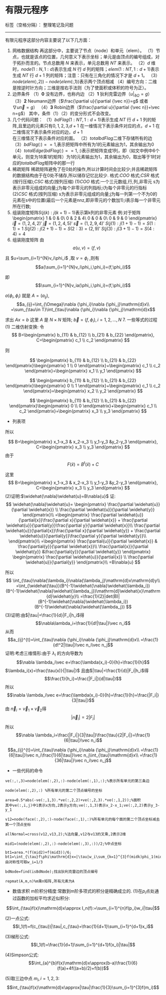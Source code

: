 ﻿# 有限元程序

标签（空格分隔）： 整理笔记及问题

---

有限元程序这部分内容主要说了以下几方面：
 1. 网格数据结构
 再这部分中，主要说了节点（node）和单元（elem）。
（1）节点，也就是该点的位置，几何意义下表示坐标；单元是由顶点的编号组成，对于拓扑而言的。节点总数用 $N$ 来表示，单元总数用 $NT$ 来表示。 
（2）$d$ 维时，$node(1:N,1:d)$表示生成 $N$ 行 $d$ 列的矩阵；$elem(1:NT,1:d+1)$表示生成 $NT$ 行 $d+1$ 列的矩阵；注意：只有在三角化的情况下才是 $d+1$。
（3）$node(elem(:,2))-node(elem(:,1))$表示两个顶点相减
（4）编号方向：二维是按逆时针方向；三维是按右手法则（为了使面积或体积的符号为正）。
 2. 边界条件
 （1）**0**  没有边界，也称内边
 （2）**1**  狄利克雷边界（$u|_{\partial{\Omega}}=g$）
 （3）**2**  Neumann边界（$\frac{\partial u}{\partial {\vec n}}=g$ 或者$\nabla u\vec n=g$）
 （4）**3**  Robin边界（$\frac{\partial u}{\partial {\vec n}}+\vec n=g$）
其中，条件（1）（2）的变分形式不会改变。
 3. 几个代码问题：
（1）$bdFlag(1:NT,1:d+1)$表示生成 $NT$ 行 $d+1$ 列的矩阵,且里边的元素只有$0,1,2,3$,$d+1$ 在一维情况下表示条件对应的点，$d+1$ 在二维情况下表示条件对应的边，$d+1$ 在三维情况下表示条件对应的面。
（2）$totalbdFlag$二维下存储所有的边
（3）$bdFlag(:)==1$,表示把矩阵中所有为$1$的元素输出为$1$，其余输出为$0$
（4）$totalEdge(bdFlag(:)==1,:)$表示把矩阵变成1列，即（如文中例中6个单元，则变为18乘1的矩阵）为$1$的元素输出为$1$，其余输出为$0$，取出等于1时对应的$totalbdFlag$矩阵中的那一行
 4. 稀疏矩阵
 稀疏矩阵避免了在0处的操作,所以计算时间会比较少;并且稀疏矩阵的数据结构由于在0处不储存,所以储存记忆比较少.
格式:$COO$ 格式;$CSR$ 格式(按行压缩);$CSC$ 格式(按列压缩)
(1)$COO$ 格式:一个三元数组,行,列,非零元
s为表示非零元组成的向量;j为每个非零元的列指标;i为每个非零元的行指标
(2)$CSC$ 格式(按列压缩)
s为表示非零元组成的向量;j为每一列第一个不为0的元素在s中的位置(最后一个元素是nnz,即非零元的个数加1);i表示每一个非零元所在行数;
 5. 组装刚度矩阵$S(j(k):j(k+1)-1)$表示第k列的非零元素
例:对于矩阵
\begin{pmatrix}
1 & 0 & 0\\
0 & 2 & 4\\
0 & 0 & 0\\
0 & 9 & 0
\end{pmatrix}
$\vec i=(1,2,4,2)'$
$\vec j=(1,2,4,5)'$
$\vec s=(1,2,9,4)'$
$S(j(1):j(1+1)-1)=S(1:1)=1$
$S(j(2):j(2+1)-1)=S(2:3)=(2,9)'$
$S(j(3):j(3+1)-1)=S(4:4)=4$
 6. 组装刚度矩阵
 由
$$a(u,v)=(f,v)$$

且 $u=\sum_{i=1}^{N}v_i\phi_i$ ,取 $v=\phi_i$ ,则有
$$a(\sum_{i=1}^{N}v_i\phi_i,\phi_i)=(f,\phi_i)$$

即
$$\sum_{i=1}^{N}v_ia(\phi_i,\phi_i)=(f,\phi_i)$$

$a(\phi_i,\phi_i)$ 就是 $A=(a_{ij})$, 
$$a_{ij}=\int_{\Omega}\nabla {\phi_i}\nabla {\phi_j}\mathrm{d}x\\
=\sum_{\tau\in T}\int_{\tau}\nabla {\phi_i}\nabla {\phi_j}\mathrm{d}x$$

求出 $Ax=b$ 
这里 $A$ 是 $N\times N$ 矩阵; $\vec b=(f,\phi_i),i=1,2,\dots,N$ 
 7. 一些等式的过程
(1)  二维仿射变换:
令
$$
B=\begin{pmatrix}
b_{11} & b_{12} \\
b_{21} & b_{22}
\end{pmatrix},
C=\begin{pmatrix}
c_1  \\
c_2
\end{pmatrix}
$$

则

$$
\begin{pmatrix}
b_{11} & b_{12} \\
b_{21} & b_{22}
\end{pmatrix}\begin{pmatrix}
1  \\
0
\end{pmatrix}+\begin{pmatrix}
c_1  \\
c_2
\end{pmatrix}=\begin{pmatrix}
x_1  \\
y_1
\end{pmatrix}
$$

$$
\begin{pmatrix}
b_{11} & b_{12} \\
b_{21} & b_{22}
\end{pmatrix}\begin{pmatrix}
0  \\
1
\end{pmatrix}+\begin{pmatrix}
c_1  \\
c_2
\end{pmatrix}=\begin{pmatrix}
x_2  \\
y_2
\end{pmatrix}
$$

$$
\begin{pmatrix}
b_{11} & b_{12} \\
b_{21} & b_{22}
\end{pmatrix}\begin{pmatrix}
0  \\
0
\end{pmatrix}+\begin{pmatrix}
c_1  \\
c_2
\end{pmatrix}=\begin{pmatrix}
x_3  \\
y_3
\end{pmatrix}
$$

 - 列表项

所以

$$
B=\begin{pmatrix}
x_1-x_3 & x_2-x_3 \\
y_1-y_3 &y_2-y_3
\end{pmatrix},
C=\begin{pmatrix}
x_3  \\
y_3
\end{pmatrix}
$$
由于
$$F(\widehat{x})=B^{t}(\widehat{x})+C$$

这里
$$
B=\begin{pmatrix}
x_1-x_3 & x_2-x_3 \\
y_1-y_3 &y_2-y_3
\end{pmatrix},
C=\begin{pmatrix}
x_3  \\
y_3
\end{pmatrix}
$$
(2)证明:$\widehat{\nabla}\widehat{u}=B\nabla{u}$
证:
$$
\widehat{\nabla}\widehat{u}=
\begin{pmatrix}
\frac{\partial  \widehat{u}}{\partial  \widehat{x}}  \\
\frac{\partial  \widehat{u}}{\partial  \widehat{y}}
\end{pmatrix}\\
=\begin{pmatrix}
\frac{\partial  \widehat{u}}{\partial{x}}\frac{\partial x}{\partial  \widehat{x}} + \frac{\partial  \widehat{u}}{\partial{y}}\frac{\partial y}{\partial  \widehat{x}}\\
\frac{\partial  \widehat{u}}{\partial{x}}\frac{\partial x}{\partial  \widehat{y}} + \frac{\partial  \widehat{u}}{\partial{y}}\frac{\partial y}{\partial  \widehat{y}}\\
\end{pmatrix}\\
=\begin{pmatrix}
\frac{\partial{u}}{\partial  \widehat{x}} & \frac{\partial{y}}{\partial  \widehat{x}}\\
\frac{\partial{x}}{\partial  \widehat{y}} &\frac{\partial{y}}{\partial  \widehat{y}}
\end{pmatrix}
\begin{pmatrix}
\frac{\partial  \widehat{u}}{\partial{x}}  \\
\frac{\partial  \widehat{u}}{\partial{y}}
\end{pmatrix}\\
=B\nabla{u}
$$

所以
$$
\int_{\tau}\nabla{\lambda_i}\nabla{\lambda_j}\mathrm{d}x\mathrm{d}y\\
=\int_{\widehat{\tau}}(B^{-1}\widehat{\nabla}\widehat{\lambda_i})(B^{-1}\widehat{\nabla}\widehat{\lambda_j})\mathrm{d}\widehat{x}\mathrm{d}\widehat{y}\\
=\frac{1}{2}|det(B)|(B^{-1}\widehat{\nabla}\widehat{\lambda_i})(B^{-1}\widehat{\nabla}\widehat{\lambda_j})
$$
(3)证明:由$|\tau|=\frac{1}{d}|F_i|h_i$得
$$\nabla\lambda_i=\frac{1}{d!|\tau|}\vec n_i$$
从而
$$a_{ij}^{t}=\int_{\tau}\nabla {\phi_i}\nabla {\phi_j}\mathrm{d}x\\
=\frac{1}{d!^2|\tau|}\vec n_i\vec n_j$$
证明:考虑三维情形:由于 $\lambda_i$ 的方向导数为
$$\nabla \lambda_i\vec e=\frac{\lambda(x_i)-0}{h}=\frac{1}{h}$$
$\lambda_i(x)=\frac{\tau(x)}{|\tau|}$
且由$|\tau|=\frac{1}{d}|F_i|h_i$得
$$\frac{1}{h_i}=\frac{|F_i|}{d|\tau|}$$
所以$$\nabla \lambda_i\vec e=\frac{\lambda(x_i)-0}{h}=\frac{1}{h}=\frac{|F_i|}{3|\tau|}$$
由 $\vec n_i=\vec v_1\times\vec v_2$得
$$|\vec n_i|=2|F_i|$$
所以$$\nabla \lambda_i=\frac{|F_i|}{3|\tau|}\frac{\tau}{2|F_i|}=\frac{1}{6|\tau|}\vec n_i$$

$$a_{ij}^{t}=\int_{\tau}\nabla {\phi_i}\nabla {\phi_j}\mathrm{d}x\\
=\frac{1}{6|\tau|}\vec n_i\frac{1}{6|\tau|}\vec n_j\int_{\tau}\mathrm{d}x\\
=\frac{1}{36|\tau|}\vec n_i\vec n_j$$
 
- 一些代码的命令
```
ve(:,:,3)=node(elem(:,2),:)-node(elem(:,1),:);%表示所有单元的第三条边

node(elem(:,2),:) %所有单元的第二个顶点编号的坐标

area=0.5*abs(-ve(:,1,3).*ve(:,2,2)+ve(:,2,3).*ve(:,1,2));%面积
其中ve(:,i,j)中1表示x方向,2表示y方向;ve(:,1,3)表示x_2-x_1;ve(:,2,2)表示y_3-y_1

v12=node(face(:,2),:)-node(face(:,1),:)%所有单元的每个面的第二个顶点坐标减去第一个顶点坐标

allNormal=cross(v12,v13,2);%法向量,v12与v13的叉乘,2表示2维

mid1=(node(elem(:,2),:)-node(elem(:,3),:))/2;%中点坐标

bt1=area.*(f(mid2)+f(mid3))/6;
bt1=\int_{\tau}f\phi\mathrm{d}x=|\tau|w_i\sum_{k=1}^{3}f(midk)phi_1(midk)=|\tau|/3(f(mid1)0+f(mid2)/2+f(mid3)/2),由对称性可取w_i=1/3

bdNode=find(isBdNode);找出狄利克雷边的顶点编号

repmat(A,m,n)%m乘n矩阵,所有元素为A
```

 - 数值求积
 m阶积分精度:常数到m阶多项式的积分是精确成立的.
(1)在$p_i$点处通过函数的加权平均求近似积分:

$$\int_{\tau}f(x)\mathrm{d}x\approx I_n(f):=\sum_{i=1}^{n}f(p_i)w_i|\tau|$$

(2)一点公式:
$$I_1(f)=f(c_{\tau})|\tau|,c_{\tau}=\frac{1}{d+1}\sum_{i=1}^{d+1}x_i$$

(3)梯形公式:
$$I_1(f)=\frac{1}{d+1}\sum_{i=1}^{d+1}f(x_i)|\tau|$$

(4)Simpson公式:
$$\int_{a}^{b}f(x)\mathrm{d}x\approx(b-a)\frac{1}{6}(f(a)+4f((a+b)/2)+f(b))$$

(5)取三边中点 $m_i,i=1,2,3$:
$$int_{\tau}f(x)\mathrm{d}x\approx|\tau|\frac{1}{3}\sum_{i=1}^{3}f(m_i)$$
